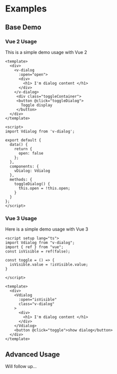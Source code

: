 # Examples



## Base Demo

### Vue 2 Usage

This is a simple demo usage with Vue 2

```vue
<template>
  <div>
    <v-dialog 
      :open="open">
      <div>
        <h1> I'm dialog content </h1>
      </div>
    </v-dialog>
     <div class="toggleContainer">
     <button @click="toggleDialog">
       Toggle display 
     </button> 
  </div>
</template>

<script>
import Vdialog from 'v-dialog';

export default {
  data() {
    return {
      open: false
    };
  },
  components: {
    vDialog: Vdialog
  },
  methods: {
    toggleDialog() {
      this.open = !this.open;
    }
  }
};
</script>
```

### Vue 3 Usage

Here is a simple demo usage with Vue 3 

```vue
<script setup lang="ts">
import Vdialog from "v-dialog";
import { ref } from "vue";
const isVisible = ref(false);

const toggle = () => {
  isVisible.value = !isVisible.value;
}

</script>

<template>
  <div>
    <Vdialog
      :open="isVisible"
      class="v-dialog"
    >
      <div>
        <h1> I'm dialog content </h1>
      </div>
    </Vdialog>
    <button @click="toggle">show dialog</button>
  </div>
</template>

```


## Advanced Usage

Will follow up...